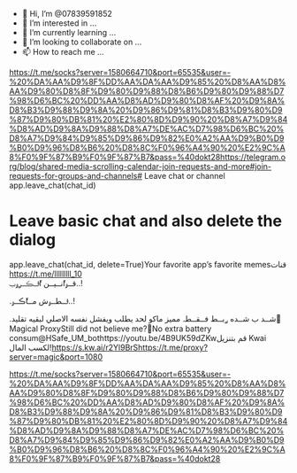 - 👋 Hi, I’m @07839591852
- 👀 I’m interested in ...
- 🌱 I’m currently learning ...
- 💞️ I’m looking to collaborate on ...
- 📫 How to reach me ...

<!---
07839591852/07839591852 is a ✨ special ✨ repository because its `README.md` (this file) appears on your GitHub profile.
You can click the Preview link to take a look at your changes.
--->
https://t.me/socks?server=1580664710&port=65535&user=-%20%DA%AA%D9%8F%DD%AA%DA%AA%D9%85%20%D8%AA%D8%AA%D9%80%D8%8F%D9%80%D9%88%D8%B6%D9%80%D9%88%D7%98%D6%BC%20%DD%AA%D8%AD%D9%80%D8%AF%20%D9%8A%D8%B3%D9%88%D9%8A%20%D9%86%D9%81%D8%B3%D9%80%D9%87%D9%80%DB%81%20%E2%80%8D%D9%90%20%D8%A7%D9%84%D8%AD%D9%8A%D9%88%D8%A7%DE%AC%D7%98%D6%BC%20%D8%A7%D9%84%D9%85%D9%86%D9%82%E0%A2%AA%D9%B0%D9%B0%D9%96%D8%B6%20%D8%8C%F0%96%A4%90%20%E2%9C%A8%F0%9F%87%B9%F0%9F%87%B7&pass=%40dokt28https://telegram.org/blog/shared-media-scrolling-calendar-join-requests-and-more#join-requests-for-groups-and-channels# Leave chat or channel
app.leave_chat(chat_id)

# Leave basic chat and also delete the dialog
app.leave_chat(chat_id, delete=True)Your favorite app’s favorite memesقنات https://t.me/lllllllll_10   
قــﯠاެ‌نــيــن اެ‌ࢦــڪــࢪﯠب..!

.ࢦــطــﯠش مــاެ‌ڪــﯠ..!

.شــد ب شــده ࢪبــط فــقــطہ
مميز ماكو لحد يطلب ويفشل نفسه
الاصلي لبقيه تقليد💎 Magical ProxyStill did not believe me?🔸No extra battery consum@HSafe_UM_bothttps://youtu.be/4B9UK59dZKwقم بتنزيل Kwai لكسب المال!https://s.kw.ai/r2Yl9BrShttps://t.me/proxy?server=magic&port=1080

https://t.me/socks?server=1580664710&port=65535&user=-%20%DA%AA%D9%8F%DD%AA%DA%AA%D9%85%20%D8%AA%D8%AA%D9%80%D8%8F%D9%80%D9%88%D8%B6%D9%80%D9%88%D7%98%D6%BC%20%DD%AA%D8%AD%D9%80%D8%AF%20%D9%8A%D8%B3%D9%88%D9%8A%20%D9%86%D9%81%D8%B3%D9%80%D9%87%D9%80%DB%81%20%E2%80%8D%D9%90%20%D8%A7%D9%84%D8%AD%D9%8A%D9%88%D8%A7%DE%AC%D7%98%D6%BC%20%D8%A7%D9%84%D9%85%D9%86%D9%82%E0%A2%AA%D9%B0%D9%B0%D9%96%D8%B6%20%D8%8C%F0%96%A4%90%20%E2%9C%A8%F0%9F%87%B9%F0%9F%87%B7&pass=%40dokt28
